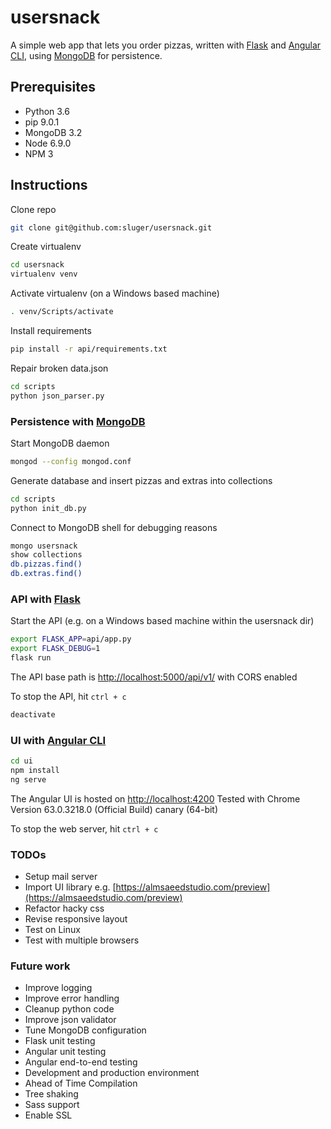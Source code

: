 # usersnack
A simple web app that lets you order pizzas, written with [Flask](http://flask.pocoo.org/) and [Angular CLI](https://github.com/angular/angular-cli), using [MongoDB](https://www.mongodb.com/) for persistence.
## Prerequisites
* Python 3.6
* pip 9.0.1
* MongoDB 3.2
* Node 6.9.0
* NPM 3

## Instructions

Clone repo
```bash
git clone git@github.com:sluger/usersnack.git
```

Create virtualenv
```bash
cd usersnack
virtualenv venv
```

Activate virtualenv (on a Windows based machine)
```bash
. venv/Scripts/activate
```

Install requirements
```bash
pip install -r api/requirements.txt
```

Repair broken data.json
```bash
cd scripts
python json_parser.py
```

### Persistence with [MongoDB](https://www.mongodb.com/)
Start MongoDB daemon
```bash
mongod --config mongod.conf
```

Generate database and insert pizzas and extras into collections
```bash
cd scripts
python init_db.py
```

Connect to MongoDB shell for debugging reasons
```bash
mongo usersnack
show collections
db.pizzas.find()
db.extras.find()
```

### API with [Flask](http://flask.pocoo.org/)
Start the API (e.g. on a Windows based machine within the usersnack dir)
```bash
export FLASK_APP=api/app.py
export FLASK_DEBUG=1
flask run
```

The API base path is [http://localhost:5000/api/v1/](http://localhost:5000/api/v1/) with CORS enabled

To stop the API, hit `ctrl + c`
```bash
deactivate
```

### UI with [Angular CLI](https://github.com/angular/angular-cli)
```bash
cd ui
npm install
ng serve
```

The Angular UI is hosted on [http://localhost:4200](http://localhost:4200)
Tested with Chrome Version 63.0.3218.0 (Official Build) canary (64-bit)

To stop the web server, hit `ctrl + c`

### TODOs
* Setup mail server
* Import UI library e.g. [https://almsaeedstudio.com/preview](https://almsaeedstudio.com/preview)
* Refactor hacky css
* Revise responsive layout
* Test on Linux
* Test with multiple browsers

### Future work
* Improve logging
* Improve error handling
* Cleanup python code
* Improve json validator
* Tune MongoDB configuration
* Flask unit testing
* Angular unit testing
* Angular end-to-end testing
* Development and production environment
* Ahead of Time Compilation
* Tree shaking
* Sass support
* Enable SSL
